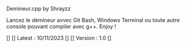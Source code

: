 
Demineur.cpp by Shrayzz

Lancez le démineur avvec Git Bash, Windows Terminal ou toute autre console pouvant compiler avec g++.
Enjoy !

[]
[] Latest : 10/11/2023
[]
[] Version : 1.0
[]
